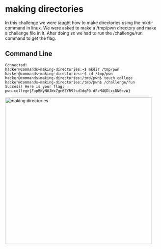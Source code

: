 # making directories
In this challenge we were taught how to make directories using the mkdir command in linux. We were asked to make a /tmp/pwn directory and make a challenge file in it. After doing
so we had to run the /challenge/run command to get the flag.
## Command Line
```
Connected!
hacker@commands~making-directories:~$ mkdir /tmp/pwn
hacker@commands~making-directories:~$ cd /tmp/pwn
hacker@commands~making-directories:/tmp/pwn$ touch college
hacker@commands~making-directories:/tmp/pwn$ /challenge/run
Success! Here is your flag:
pwn.college{EopBKyN0JWxZgc6ZYR9lsd1dqP0.dFzM4QDLxcDN0czW}
```
<img width="478" alt="making directories" src="https://github.com/user-attachments/assets/478eed2b-e381-487e-a749-6d88c004c051">

